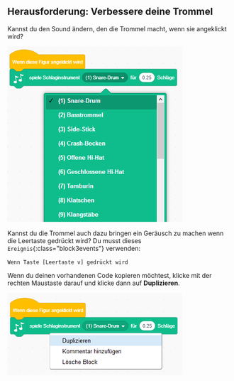 ## Herausforderung: Verbessere deine Trommel

Kannst du den Sound ändern, den die Trommel macht, wenn sie angeklickt wird?

![screenshot](images/band-drum-sound.png)

Kannst du die Trommel auch dazu bringen ein Geräusch zu machen wenn die Leertaste gedrückt wird? Du musst dieses `Ereignis`{:class="block3events"} verwenden:

```blocks3
Wenn Taste [Leertaste v] gedrückt wird
```

Wenn du deinen vorhandenen Code kopieren möchtest, klicke mit der rechten Maustaste darauf und klicke dann auf **Duplizieren**.

![Screenshot](images/band-duplicate-code.png)